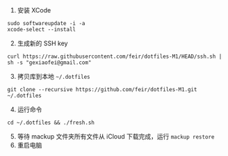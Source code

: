 1. 安装 XCode```sudo softwareupdate -i -axcode-select --install```2. 生成新的 SSH key```curl https://raw.githubusercontent.com/feir/dotfiles-M1/HEAD/ssh.sh | sh -s "gexiaofei@gmail.com"```3. 拷贝库到本地 `~/.dotfiles````git clone --recursive https://github.com/feir/dotfiles-M1.git ~/.dotfiles```4. 运行命令```cd ~/.dotfiles && ./fresh.sh```5. 等待 mackup 文件夹所有文件从 iCloud 下载完成，运行 `mackup restore`6. 重启电脑